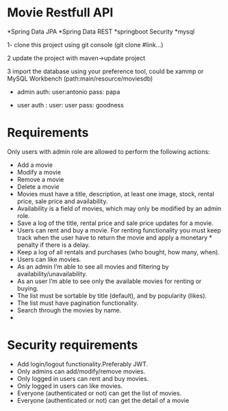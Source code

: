 # Movie Restfull API

*Spring Data JPA
*Spring Data REST
*springboot Security
*mysql 



1- clone this project using git console (git clone #link...)

2 update the project with maven->update project

3 import the database using your preference tool, could be xammp or MySQL Workbench (path:main/resource/moviesdb)

* admin auth: user:antonio  pass: papa

* user auth : user: user    pass: goodness


# Requirements

Only users with admin role are allowed to perform the following actions:

* Add a movie
* Modify a movie
* Remove a movie
* Delete a movie
* Movies must have a title, description, at least one image, stock, rental price, sale price and availability.
* Availability is a field of movies, which may only be modified by an admin role.
* Save a log of the title, rental price and sale price updates for a movie.
* Users can rent and buy a movie. For renting functionality you must keep track when the user have to return the movie and apply a monetary *   penalty if there is a delay.
* Keep a log of all rentals and purchases (who bought, how many, when).
* Users can like movies.
* As an admin I’m able to see all movies and filtering by availability/unavailability.
* As an user I’m able to see only the available movies for renting or buying.
* The list must be sortable by title (default), and by popularity (likes).
* The list must have pagination functionality.
* Search through the movies by name.
* 
# Security requirements

* Add login/logout functionality.Preferably JWT.
* Only admins can add/modify/remove movies.
* Only logged in users can rent and buy movies.
* Only logged in users can like movies.
* Everyone (authenticated or not) can get the list of movies.
* Everyone (authenticated or not) can get the detail of a movie


